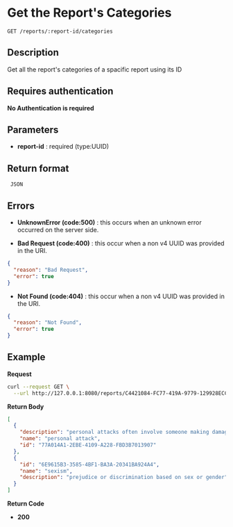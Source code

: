 # Get the Report's Categories

    GET /reports/:report-id/categories

## Description

Get all the report's categories of a spacific report using its ID

## Requires authentication

**No Authentication is required**

## Parameters

- **report-id** : required (type:UUID)

## Return format

     JSON

## Errors

- **UnknownError (code:500)** : this occurs when an unknown error occurred on the server side.

- **Bad Request (code:400)** : this occur when a non v4 UUID was provided in the URI.

```json
{
  "reason": "Bad Request",
  "error": true
}
```

- **Not Found (code:404)** : this occur when a non v4 UUID was provided in the URI.

```json
{
  "reason": "Not Found",
  "error": true
}
```

## Example

**Request**

```bash
curl --request GET \
  --url http://127.0.0.1:8080/reports/C4421084-FC77-419A-9779-129928ECC728/categories
```

**Return Body**

```json
[
  {
    "description": "personal attacks often involve someone making damaging remarks relating to somebody’s lifestyle or choices. These types of attack can include comments that question a person’s intelligence, values, integrity, motivations or decisions.",
    "name": "personal attack",
    "id": "77A014A1-2EBE-4109-A228-FBD3B7013907"
  },
  {
    "id": "6E9615B3-3585-4BF1-BA3A-20341BA924A4",
    "name": "sexism",
    "description": "prejudice or discrimination based on sex or gender"
  }
]
```

**Return Code**

- **200**
